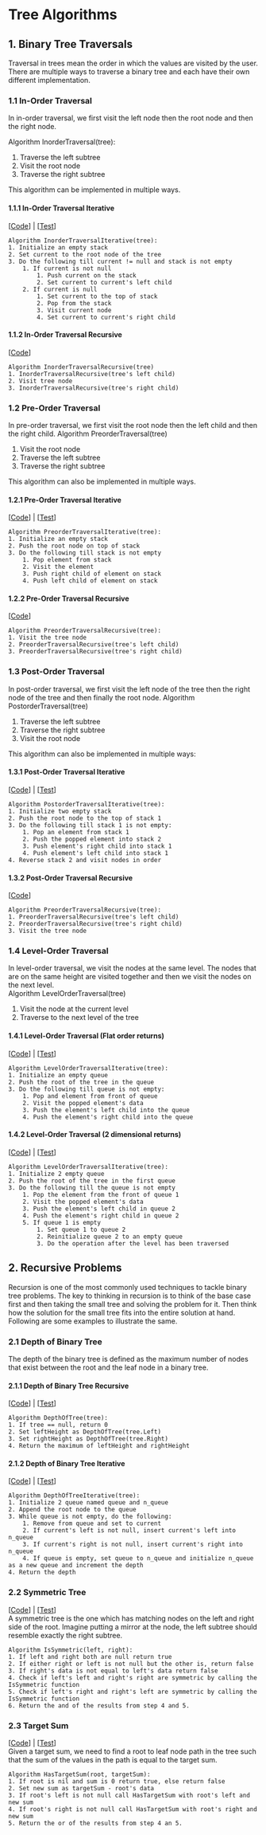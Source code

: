 # Tree Algorithms
## 1. Binary Tree Traversals
Traversal in trees mean the order in which the values are visited by the user. There are multiple ways to traverse a binary tree and each have their own different implementation.
### 1.1 In-Order Traversal
In in-order traversal, we first visit the left node then the root node and then the right node.  

Algorithm InorderTraversal(tree):
1. Traverse the left subtree
2. Visit the root node
3. Traverse the right subtree

This algorithm can be implemented in multiple ways.
#### 1.1.1 In-Order Traversal Iterative
[[Code](https://github.com/reficul31/golang_cookbook/blob/master/trees/traversal.go#L8)] | [[Test](https://github.com/reficul31/golang_cookbook/blob/master/trees/traversal_test.go#L6)]  
```
Algorithm InorderTraversalIterative(tree):
1. Initialize an empty stack
2. Set current to the root node of the tree
3. Do the following till current != null and stack is not empty
	1. If current is not null
		1. Push current on the stack
		2. Set current to current's left child
    2. If current is null
    	1. Set current to the top of stack
    	2. Pop from the stack
    	3. Visit current node
    	4. Set current to current's right child
```
#### 1.1.2 In-Order Traversal Recursive
[[Code](https://github.com/reficul31/golang_cookbook/blob/master/trees/traversal.go#L31)]  
```
Algorithm InorderTraversalRecursive(tree)
1. InorderTraversalRecursive(tree's left child)
2. Visit tree node
3. InorderTraversalRecursive(tree's right child)
```
### 1.2 Pre-Order Traversal
In pre-order traversal, we first visit the root node then the left child and then the right child.
Algorithm PreorderTraversal(tree)
1. Visit the root node
2. Traverse the left subtree
3. Traverse the right subtree

This algorithm can also be implemented in multiple ways.
#### 1.2.1 Pre-Order Traversal Iterative
[[Code](https://github.com/reficul31/golang_cookbook/blob/master/trees/traversal.go#L44)] | [[Test](https://github.com/reficul31/golang_cookbook/blob/master/trees/traversal_test.go#L27)]  
```
Algorithm PreorderTraversalIterative(tree):
1. Initialize an empty stack
2. Push the root node on top of stack
3. Do the following till stack is not empty
	1. Pop element from stack
	2. Visit the element
	3. Push right child of element on stack
	4. Push left child of element on stack
```
#### 1.2.2 Pre-Order Traversal Recursive
[[Code](https://github.com/reficul31/golang_cookbook/blob/master/trees/traversal.go#L69)]  
```
Algorithm PreorderTraversalRecursive(tree):
1. Visit the tree node
2. PreorderTraversalRecursive(tree's left child)
3. PreorderTraversalRecursive(tree's right child)
```
### 1.3 Post-Order Traversal
In post-order traversal, we first visit the left node of the tree then the right node of the tree and then finally the root node.
Algorithm PostorderTraversal(tree)
1. Traverse the left subtree
2. Traverse the right subtree
3. Visit the root node


This algorithm can also be implemented in multiple ways:
#### 1.3.1 Post-Order Traversal Iterative
[[Code](https://github.com/reficul31/golang_cookbook/blob/master/trees/traversal.go#L82)] | [[Test](https://github.com/reficul31/golang_cookbook/blob/master/trees/traversal_test.go#L48)]  
```
Algorithm PostorderTraversalIterative(tree):
1. Initialize two empty stack
2. Push the root node to the top of stack 1
3. Do the following till stack 1 is not empty:
	1. Pop an element from stack 1
	2. Push the popped element into stack 2
	3. Push element's right child into stack 1
	4. Push element's left child into stack 1
4. Reverse stack 2 and visit nodes in order
```
#### 1.3.2 Post-Order Traversal Recursive
[[Code](https://github.com/reficul31/golang_cookbook/blob/master/trees/traversal.go#L111)]
```
Algorithm PreorderTraversalRecursive(tree):
1. PreorderTraversalRecursive(tree's left child)
2. PreorderTraversalRecursive(tree's right child)
3. Visit the tree node
```
### 1.4 Level-Order Traversal
In level-order traversal, we visit the nodes at the same level. The nodes that are on the same height are visited together and then we visit the nodes on the next level.  
Algorithm LevelOrderTraversal(tree)
1. Visit the node at the current level
2. Traverse to the next level of the tree


#### 1.4.1 Level-Order Traversal (Flat order returns)
[[Code](https://github.com/reficul31/golang_cookbook/blob/master/trees/traversal.go#L124)] | [[Test](https://github.com/reficul31/golang_cookbook/blob/master/trees/traversal_test.go#L69)]  
```
Algorithm LevelOrderTraversalIterative(tree):
1. Initialize an empty queue
2. Push the root of the tree in the queue
3. Do the following till queue is not empty:
	1. Pop and element from front of queue
	2. Visit the popped element's data
	3. Push the element's left child into the queue
	4. Push the element's right child into the queue
```
#### 1.4.2 Level-Order Traversal (2 dimensional returns)
[[Code](https://github.com/reficul31/golang_cookbook/blob/master/trees/traversal.go#L150)] | [[Test](https://github.com/reficul31/golang_cookbook/blob/master/trees/traversal_test.go#L90)]  
```
Algorithm LevelOrderTraversalIterative(tree):
1. Initialize 2 empty queue
2. Push the root of the tree in the first queue
3. Do the following till the queue is not empty
	1. Pop the element from the front of queue 1
	2. Visit the popped element's data
	3. Push the element's left child in queue 2
	4. Push the element's right child in queue 2
	5. If queue 1 is empty
		1. Set queue 1 to queue 2
		2. Reinitialize queue 2 to an empty queue
		3. Do the operation after the level has been traversed
```
## 2. Recursive Problems
Recursion is one of the most commonly used techniques to tackle binary tree problems. The key to thinking in recursion is to think of the base case first and then taking the small tree and solving the problem for it. Then think how the solution for the small tree fits into the entire solution at hand. Following are some examples to illustrate the same.
### 2.1 Depth of Binary Tree
The depth of the binary tree is defined as the maximum number of nodes that exist between the root and the leaf node in a binary tree.
#### 2.1.1 Depth of Binary Tree Recursive
[[Code](https://github.com/reficul31/golang_cookbook/blob/master/trees/problems.go#L10)] | [[Test](https://github.com/reficul31/golang_cookbook/blob/master/trees/problems_test.go#L6)]  
```
Algorithm DepthOfTree(tree):
1. If tree == null, return 0
2. Set leftHeight as DepthOfTree(tree.Left)
3. Set rightHeight as DepthOfTree(tree.Right)
4. Return the maximum of leftHeight and rightHeight
```
#### 2.1.2 Depth of Binary Tree Iterative
[[Code](https://github.com/reficul31/golang_cookbook/blob/master/trees/problems.go#L24)] | [[Test](https://github.com/reficul31/golang_cookbook/blob/master/trees/problems_test.go#L23)]  
```
Algorithm DepthOfTreeIterative(tree):
1. Initialize 2 queue named queue and n_queue
2. Append the root node to the queue
3. While queue is not empty, do the following:
	1. Remove from queue and set to current
	2. If current's left is not null, insert current's left into n_queue
	3. If current's right is not null, insert current's right into n_queue
	4. If queue is empty, set queue to n_queue and initialize n_queue as a new queue and increment the depth
4. Return the depth
```
### 2.2 Symmetric Tree
[[Code](https://github.com/reficul31/golang_cookbook/blob/master/trees/problems.go#L57)] | [[Test](https://github.com/reficul31/golang_cookbook/blob/master/trees/problems_test.go#L40)]  
A symmetric tree is the one which has matching nodes on the left and right side of the root. Imagine putting a mirror at the node, the left subtree should resemble exactly the right subtree.
```
Algorithm IsSymmetric(left, right):
1. If left and right both are null return true
2. If either right or left is not null but the other is, return false
3. If right's data is not equal to left's data return false
4. Check if left's left and right's right are symmetric by calling the IsSymmetric function
5. Check if left's right and right's left are symmetric by calling the IsSymmetric function
6. Return the and of the results from step 4 and 5.
```
### 2.3 Target Sum
[[Code](https://github.com/reficul31/golang_cookbook/blob/master/trees/problems.go#L73)] | [[Test](https://github.com/reficul31/golang_cookbook/blob/master/trees/problems_test.go#L64)]  
Given a target sum, we need to find a root to leaf node path in the tree such that the sum of the values in the path is equal to the target sum.
 
```
Algorithm HasTargetSum(root, targetSum):
1. If root is nil and sum is 0 return true, else return false
2. Set new sum as targetSum - root's data
3. If root's left is not null call HasTargetSum with root's left and new sum
4. If root's right is not null call HasTargetSum with root's right and new sum
5. Return the or of the results from step 4 an 5.
```